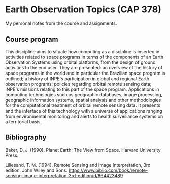 # Earth Observation Topics (CAP 378)

My personal notes from the course and assignments.


## Course program

This discipline aims to situate how computing as a discipline is inserted in activities related to space programs in terms of the components of an Earth Observation Systems using orbital platforms, from the design of ground activities to the end user. They are presented: an overview of the history of space programs in the world and in particular the Brazilian space program is outlined; a history of INPE's participation in global and regional Earth observation programs; policies regarding orbital remote sensing data; INPE's missions relating to this part of the space program. Applications in computing technologies such as geographic databases, image processing, geographic information systems, spatial analysis and other methodologies for the computational treatment of orbital remote sensing data. It presents and the interface of this technology with a universe of applications ranging from environmental monitoring and alerts to health surveillance systems on a territorial basis.


## Bibliography

Baker, D. J. (1990). Planet Earth: The View from Space. Harvard University Press.

Lillesand, T. M. (1994). Remote Sensing and Image Interpretation, 3rd edition. John Wiley and Sons. https://www.biblio.com/book/remote-sensing-image-interpretation-3rd-edition/d/864423489
